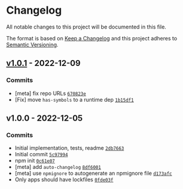 # Changelog

All notable changes to this project will be documented in this file.

The format is based on [Keep a Changelog](https://keepachangelog.com/en/1.0.0/)
and this project adheres to [Semantic Versioning](https://semver.org/spec/v2.0.0.html).

## [v1.0.1](https://github.com/ljharb/Iterator.prototype/compare/v1.0.0...v1.0.1) - 2022-12-09

### Commits

- [meta] fix repo URLs [`670823e`](https://github.com/ljharb/Iterator.prototype/commit/670823e0c547003a1006dcd0d27a22395a8dff1a)
- [Fix] move `has-symbols` to a runtime dep [`1b15df1`](https://github.com/ljharb/Iterator.prototype/commit/1b15df1dd481d9e12fbcf25f540b6ccfe9c51502)

## v1.0.0 - 2022-12-05

### Commits

- Initial implementation, tests, readme [`2db7663`](https://github.com/ljharb/Iterator.prototype/commit/2db76638655461506671b62ee97800288ae6d95b)
- Initial commit [`5c97994`](https://github.com/ljharb/Iterator.prototype/commit/5c979947a473848bf28d1bf286b813a6756a9700)
- npm init [`0c61e07`](https://github.com/ljharb/Iterator.prototype/commit/0c61e079e02b7604bfeaab3aa383171286bd4563)
- [meta] add `auto-changelog` [`8df6001`](https://github.com/ljharb/Iterator.prototype/commit/8df6001310793f8753fd776dc5db485e51624867)
- [meta] use `npmignore` to autogenerate an npmignore file [`d173afc`](https://github.com/ljharb/Iterator.prototype/commit/d173afcd7ef5bdfc1c5b9e90baf75885186a339e)
- Only apps should have lockfiles [`0fde03f`](https://github.com/ljharb/Iterator.prototype/commit/0fde03f141f5053fcba79a8bff09d410e25be201)
